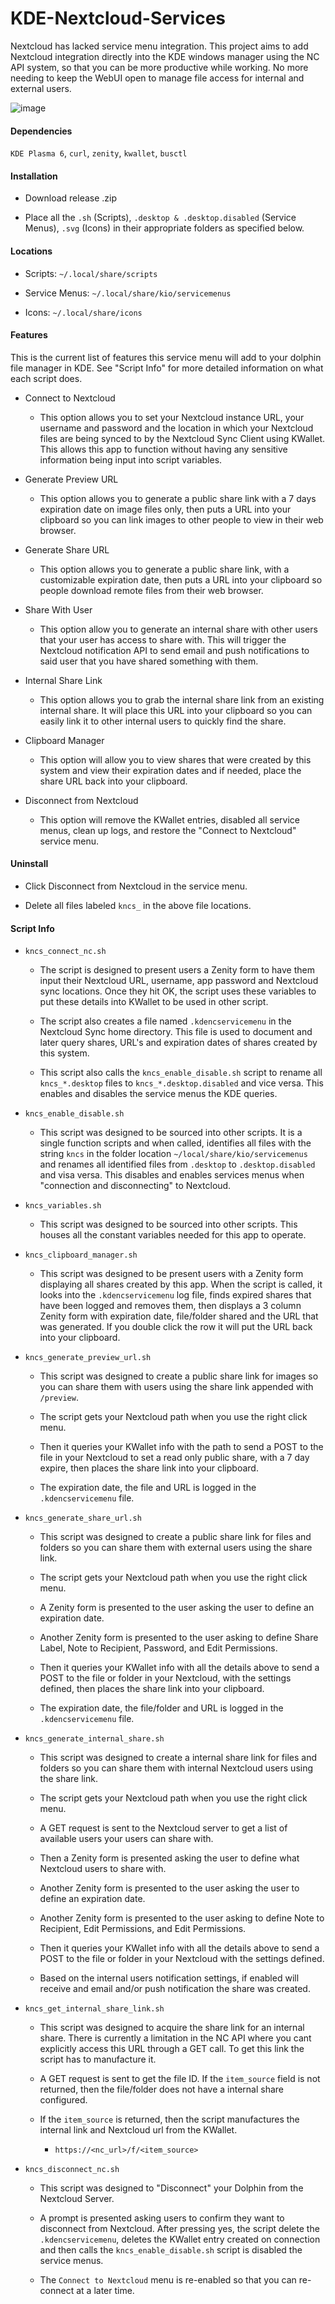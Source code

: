 # KDE-Nextcloud-Services

Nextcloud has lacked service menu integration. This project aims to add Nextcloud integration directly into the KDE windows manager using the NC API system, so that you can be more productive while working. No more needing to keep the WebUI open to manage file access for internal and external users.

![image](https://github.com/user-attachments/assets/c1b2f5b5-1616-40b5-9ac5-9fcfcca333f1)

#### Dependencies

`KDE Plasma 6`, `curl`, `zenity`, `kwallet`, `busctl`

#### Installation

- Download release .zip
  
- Place all the `.sh` (Scripts), `.desktop & .desktop.disabled` (Service Menus), `.svg` (Icons) in their appropriate folders as specified below.

#### Locations

- Scripts: `~/.local/share/scripts`

- Service Menus: `~/.local/share/kio/servicemenus`

- Icons: `~/.local/share/icons`

#### Features

This is the current list of features this service menu will add to your dolphin file manager in KDE. See "Script Info" for more detailed information on what each script does.

- Connect to Nextcloud
  
  - This option allows you to set your Nextcloud instance URL, your username and password and the location in which your Nextcloud files are being synced to by the Nextcloud Sync Client using KWallet. This allows this app to function without having any sensitive information being input into script variables.

- Generate Preview URL
  
  - This option allows you to generate a public share link with a 7 days expiration date on image files only, then puts a URL into your clipboard so you can link images to other people to view in their web browser.

- Generate Share URL
  
  - This option allows you to generate a public share link, with a customizable expiration date, then puts a URL into your clipboard so people download remote files from their web browser.

- Share With User
  
  - This option allow you to generate an internal share with other users that your user has access to share with. This will trigger the Nextcloud notification API to send email and push notifications to said user that you have shared something with them.

- Internal Share Link
  
  - This option allows you to grab the internal share link from an existing internal share. It will place this URL into your clipboard so you can easily link it to other internal users to quickly find the share.

- Clipboard Manager
  
  - This option will allow you to view shares that were created by this system and view their expiration dates and if needed, place the share URL back into your clipboard.

- Disconnect from Nextcloud
  
  - This option will remove the KWallet entries, disabled all service menus, clean up logs, and restore the "Connect to Nextcloud" service menu.

#### Uninstall

- Click Disconnect from Nextcloud in the service menu.

- Delete all files labeled `kncs_` in the above file locations.

#### Script Info

- `kncs_connect_nc.sh`
  
  - The script is designed to present users a Zenity form to have them input their Nextcloud URL, username, app password and Nextcloud sync locations. Once they hit OK, the script uses these variables to put these details into KWallet to be used in other script.
  
  - The script also creates a file named `.kdencservicemenu` in the Nextcloud Sync home directory. This file is used to document and later query shares, URL's and  expiration dates of shares created by this system.
  
  - This script also calls the `kncs_enable_disable.sh` script to rename all `kncs_*.desktop` files to `kncs_*.desktop.disabled` and vice versa. This enables and disables the service menus the KDE queries.

- `kncs_enable_disable.sh`
  
  - This script was designed to be sourced into other scripts. It is a single function scripts and when called, identifies all files with the string `kncs` in the folder location `~/local/share/kio/servicemenus` and renames all identified files from `.desktop` to `.desktop.disabled` and visa versa. This disables and enables services menus when "connection and disconnecting" to Nextcloud.

- `kncs_variables.sh`
  
  - This script was designed to be sourced into other scripts. This houses all the constant variables needed for this app to operate.

- `kncs_clipboard_manager.sh`
  
  - This script was designed to be present users with a Zenity form displaying all shares created by this app. When the script is called, it looks into the `.kdencservicemenu` log file, finds expired shares that have been logged and removes them, then displays a 3 column Zenity form with expiration date, file/folder shared and the URL that was generated. If you double click the row it will put the URL back into your clipboard.

- `kncs_generate_preview_url.sh`
  
  - This script was designed to create a public share link for images so you can share them with users using the share link appended with `/preview`. 
  
  - The script gets your Nextcloud path when you use the right click menu. 
  
  - Then it queries your KWallet info with the path to send a POST to the file in your Nextcloud to set a read only public share, with a 7 day expire, then places the share link into your clipboard.
  
  - The expiration date, the file and URL is logged in the `.kdencservicemenu` file.

- `kncs_generate_share_url.sh`
  
  - This script was designed to create a public share link for files and folders so you can share them with external users using the share link. 
  
  - The script gets your Nextcloud path when you use the right click menu. 
  
  - A Zenity form is presented to the user asking the user to define an expiration date.
  
  - Another Zenity form is presented to the user asking to define Share Label, Note to Recipient, Password, and Edit Permissions. 
  
  - Then it queries your KWallet info with all the details above to send a POST to the file or folder in your Nextcloud, with the settings defined, then places the share link into your clipboard.
  
  - The expiration date, the file/folder and URL is logged in the `.kdencservicemenu` file.

- `kncs_generate_internal_share.sh`
  
  - This script was designed to create a internal share link for files and folders so you can share them with internal Nextcloud users using the share link.
  
  - The script gets your Nextcloud path when you use the right click menu.
  
  - A GET request is sent to the Nextcloud server to get a list of available users your users can share with. 
  
  - Then a Zenity form is presented asking the user to define what Nextcloud users to share with.
  
  - Another Zenity form is presented to the user asking the user to define an expiration date.
  
  - Another Zenity form is presented to the user asking to define Note to Recipient, Edit Permissions, and Edit Permissions.
  
  - Then it queries your KWallet info with all the details above to send a POST to the file or folder in your Nextcloud with the settings defined.
  
  - Based on the internal users notification settings, if enabled will receive and email and/or push notification the share was created.

- `kncs_get_internal_share_link.sh`
  
  - This script was designed to acquire the share link for an internal share. There is currently a limitation in the NC API where you cant explicitly access this URL through a GET call. To get this link the script has to manufacture it.
  
  - A GET request is sent to get the file ID. If the `item_source` field is not returned, then the file/folder does not have a internal share configured.
  
  - If the `item_source` is returned, then the script manufactures the internal link and Nextcloud url from the KWallet.
    
    - `https://<nc_url>/f/<item_source>`

- `kncs_disconnect_nc.sh`
  
  - This script was designed to "Disconnect" your Dolphin from the Nextcloud Server.
  
  - A prompt is presented asking users to confirm they want to disconnect from Nextcloud. After pressing yes, the script delete the `.kdencservicemenu`, deletes the KWallet entry created on connection and then calls the `kncs_enable_disable.sh` script is disabled the service menus.
  
  - The `Connect to Nextcloud` menu is re-enabled so that you can re-connect at a later time.
